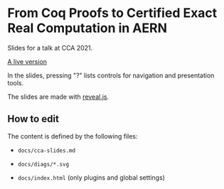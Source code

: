 # From Coq Proofs to Certified Exact Real Computation in AERN

Slides for a talk at CCA 2021.

[A live version](https://michalkonecny.github.io/caern-cca2021-slides/index.html)

In the slides, pressing "?" lists controls for navigation and presentation tools.

The slides are made with [reveal.js](https://revealjs.com/).

## How to edit

The content is defined by the following files:

* `docs/cca-slides.md`

* `docs/diags/*.svg`

* `docs/index.html`  (only plugins and global settings)
